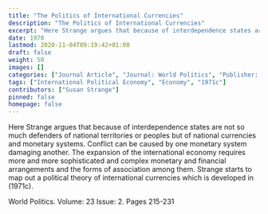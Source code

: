 ```yaml
---
title: "The Politics of International Currencies"
description: "The Politics of International Currencies"
excerpt: "Here Strange argues that because of interdependence states are not so much defenders of national territories or peoples but of national currencies and monetary systems. Conflict can be caused by one monetary system damaging another. The expansion of the international economy requires more and more sophisticated and complex monetary and financial arrangements and the forms of association among them. Strange starts to map out a political theory of international currencies which is developed in (1971c)."
date: 1970
lastmod: 2020-11-04T09:19:42+01:00
draft: false
weight: 50
images: []
categories: ["Journal Article", "Journal: World Politics", "Publisher: Cambridge University Press"]
tags: ["International Political Economy", "Economy", "1971c"]
contributors: ["Susan Strange"]
pinned: false
homepage: false
---
```


Here Strange argues that because of interdependence states are not so much defenders of national territories or peoples but of national currencies and monetary systems. Conflict can be caused by one monetary system damaging another. The expansion of the international economy requires more and more sophisticated and complex monetary and financial arrangements and the forms of association among them. Strange starts to map out a political theory of international currencies which is developed in (1971c).

World Politics. Volume: 23 Issue: 2. Pages 215-231